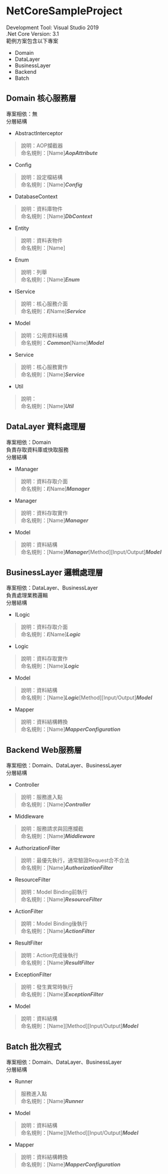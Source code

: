 # NetCoreSampleProject
Development Tool: Visual Studio 2019<br>
.Net Core Version: 3.1<br>
範例方案包含以下專案<br>
* Domain
* DataLayer
* BusinessLayer
* Backend
* Batch
## Domain 核心服務層
專案相依：無 <br>
分層結構 <br>
* AbstractInterceptor
> 說明：AOP攔截器 <br>
> 命名規則：[Name]***AopAttribute*** <br>
* Config
> 說明：設定檔結構 <br>
> 命名規則：[Name]***Config*** <br>
* DatabaseContext
> 說明：資料庫物件 <br>
> 命名規則：[Name]***DbContext*** <br>
* Entity
> 說明：資料表物件 <br>
> 命名規則：[Name] <br>
* Enum
> 說明：列舉 <br>
> 命名規則：[Name]***Enum*** <br>
* IService
> 說明：核心服務介面 <br>
> 命名規則：***I***[Name]***Service*** <br>
* Model
> 說明：公用資料結構 <br>
> 命名規則：***Common***[Name]***Model*** <br>
* Service
> 說明：核心服務實作 <br>
> 命名規則：[Name]***Service*** <br>
* Util
> 說明： <br>
> 命名規則：[Name]***Util*** <br>
## DataLayer 資料處理層
專案相依：Domain <br>
負責存取資料庫或快取服務 <br>
分層結構 <br>
* IManager
> 說明：資料存取介面 <br>
> 命名規則：***I***[Name]***Manager*** <br>
* Manager
> 說明：資料存取實作 <br>
> 命名規則：[Name]***Manager*** <br>
* Model
> 說明：資料結構 <br>
> 命名規則：[Name]***Manager***[Method][Input/Output]***Model*** <br>
## BusinessLayer 邏輯處理層
專案相依：DataLayer、BusinessLayer <br>
負責處理業務邏輯 <br>
分層結構 <br>
* ILogic
> 說明：資料存取介面 <br>
> 命名規則：***I***[Name]***Logic***  <br>
* Logic
> 說明：資料存取實作 <br>
> 命名規則：[Name]***Logic*** <br>
* Model
> 說明：資料結構 <br>
> 命名規則：[Name]***Logic***[Method][Input/Output]***Model*** <br>
* Mapper
> 說明：資料結構轉換 <br>
> 命名規則：[Name]***MapperConfiguration*** <br>
## Backend Web服務層
專案相依：Domain、DataLayer、BusinessLayer <br>
分層結構 <br>
* Controller
> 說明：服務進入點 <br>
> 命名規則：[Name]***Controller*** <br>
* Middleware
> 說明：服務請求與回應攔截 <br>
> 命名規則：[Name]***Middleware*** <br>
* AuthorizationFilter
> 說明：最優先執行，通常驗證Request合不合法 <br>
> 命名規則：[Name]***AuthorizationFilter*** <br>
* ResourceFilter
> 說明：Model Binding前執行 <br>
> 命名規則：[Name]***ResourceFilter*** <br>
* ActionFilter
> 說明：Model Binding後執行 <br>
> 命名規則：[Name]***ActionFilter*** <br>
* ResultFilter
> 說明：Action完成後執行 <br>
> 命名規則：[Name]***ResultFilter*** <br>
* ExceptionFilter
> 說明：發生異常時執行 <br>
> 命名規則：[Name]***ExceptionFilter***  <br>
* Model
> 說明：資料結構 <br>
> 命名規則：[Name][Method][Input/Output]***Model*** <br>
## Batch 批次程式
專案相依：Domain、DataLayer、BusinessLayer <br>
分層結構 <br>
* Runner
> 服務進入點 <br>
> 命名規則：[Name]***Runner*** <br>
* Model
> 說明：資料結構 <br>
> 命名規則：[Name][Method][Input/Output]***Model*** <br>
* Mapper
> 說明：資料結構轉換 <br>
> 命名規則：[Name]***MapperConfiguration***  <br>